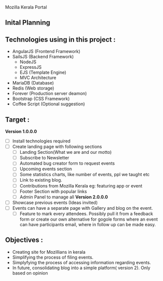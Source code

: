 Mozilla Kerala Portal

Inital Planning
---------------
## Technologies using  in this project :

- AngularJS (Frontend Framework)
- SailsJS (Backend Framework)
  - NodeJS
  - ExpressJS
  - EJS (Template Engine)
  - MVC Architecture
- MariaDB (Database)
- Redis (Web storage)
- Forever (Production server deamon)
- Bootstrap (CSS Framework)
- Coffee Script (Optional suggestion)


## Target :

**Version 1.0.0.0**

- [ ] Install technologies required
- [ ] Create landing page with following sections
  -[ ] Landing Section(What we are and our motto)
  -[ ] Subscribe to Newsletter
  -[ ] Automated bug creator form to request events
  -[ ] Upcoming events section
  -[ ] Some statistics charts, like number of events, ppl we taught etc
  -[ ] Link to existing blog. 
  -[ ] Contributions from Mozilla Kerala eg: featuring app or event
  -[ ] Footer Section with popular links
  -[ ] Admin Panel to manage all
**Version 2.0.0.0**

-[ ] Showcase previous events (Ideas invited)
-[ ] Events can have a separate page with Gallery and blog on the event. 
  -[ ] Feature to mark every attendees. Possibly pull it from a feedback form or create our own alternative for gogole forms where an event can have participants email, where in follow up can be made easy.

## Objectives :

- Creating site for Mozillians in kerala
- Simplifying the process of filing events.
- Simplyfying the process of accessing information regarding events.
- In future, consolidating blog into a simple platform( version 2). Only based on opinion
